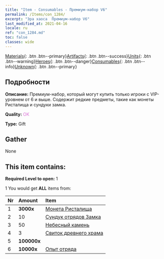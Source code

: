 ```yaml
---
title: "Item - Consumables - Премиум-набор V6"
permalink: /Items/con_1284/
excerpt: "Эра хаоса  Премиум-набор V6"
last_modified_at: 2021-04-16
locale: ru
ref: "con_1284.md"
toc: false
classes: wide
---
```

 [Materials](/ru/Items/){: .btn .btn--primary}[Artifacts](/ru/Items/Artifacts/){: .btn .btn--success}[Units](/ru/Items/Units/){: .btn .btn--warning}[Heroes](/ru/Items/Heroes/){: .btn .btn--danger}[Consumables](/ru/Items/Consumables/){: .btn .btn--info}[Unknown](/ru/Items/Unknown/){: .btn .btn--primary}

## Подробности
 **Описание:** Премиум-набор, который могут купить только игроки с VIP-уровнем от 6 и выше. Содержит редкие предметы, такие как монеты Ристалища и сундуки замка.

 **Quality:** <span style="color: #DA70D6">OK</span>

 **Type:** Gift

## Gather

  None

## This item contains:

 **Required Level to open:** 1

 1 You would get **ALL** items  from:

  | Nr | Amount |     Item    |
  |:---|:-------|:------------|
  | 1 |  **3000x** | [Монета Ристалища](/ru/Items/con_903/) |  | 
  | 2 | 10 | [Сундук отрядов Замка](/ru/Items/con_1269/) |  | 
  | 3 | 50 | [Небесный камень](/ru/Items/art_188/) |  | 
  | 4 | 3 | [Свиток древнего храма](/ru/Items/con_697/) |  | 
  | 5 |  **100000x** | <i class="fas fa-coins"/> |  | 
  | 6 |  **10000x** | [Опыт отряда](/ru/Items/con_902/) |  | 
